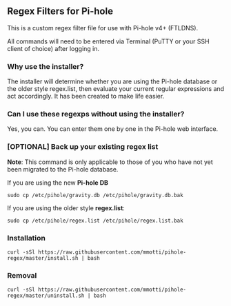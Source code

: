## Regex Filters for Pi-hole
This is a custom regex filter file for use with Pi-hole v4+ (FTLDNS).

All commands will need to be entered via Terminal (PuTTY or your SSH client of choice) after logging in.

### Why use the installer?
The installer will determine whether you are using the Pi-hole database or the older style regex.list, then evaluate your current regular expressions and act accordingly. It has been created to make life easier.

### Can I use these regexps without using the installer?
Yes, you can. You can enter them one by one in the Pi-hole web interface.

### [OPTIONAL] Back up your existing regex list
**Note**: This command is only applicable to those of you who have not yet been migrated to the Pi-hole database.

If you are using the new **Pi-hole DB**
```
sudo cp /etc/pihole/gravity.db /etc/pihole/gravity.db.bak
```

If you are using the older style **regex.list**:
```
sudo cp /etc/pihole/regex.list /etc/pihole/regex.list.bak
```

### Installation
```
curl -sSl https://raw.githubusercontent.com/mmotti/pihole-regex/master/install.sh | bash 
```

### Removal
```
curl -sSl https://raw.githubusercontent.com/mmotti/pihole-regex/master/uninstall.sh | bash
```